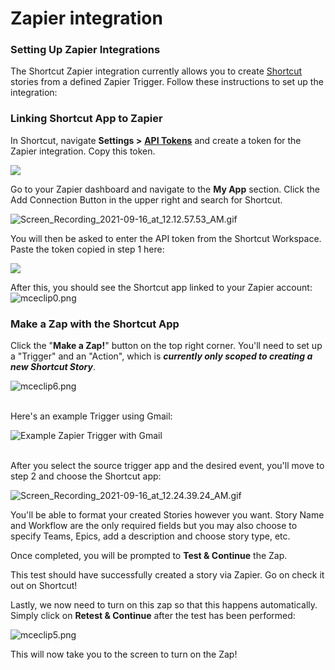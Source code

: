# Zapier integration

### Setting Up Zapier Integrations

The Shortcut Zapier integration currently allows you to create [Shortcut](https://www.shortcut.com/) stories from a defined Zapier Trigger. Follow these instructions to set up the integration:

### &#x20;**Linking Shortcut App to Zapier** <a href="#h_01hb69xvjpx8xyqd9qvz3xy7q1" id="h_01hb69xvjpx8xyqd9qvz3xy7q1"></a>

In Shortcut, navigate **Settings >** [**API Tokens**](https://app.shortcut.com/settings/account/api-tokens) and create a token for the Zapier integration. Copy this token.

![](https://help.shortcut.com/hc/article_attachments/28413715847316)

Go to your Zapier dashboard and navigate to the **My App** section. Click the Add Connection Button in the upper right and search for Shortcut.

![Screen\_Recording\_2021-09-16\_at\_12.12.57.53\_AM.gif](https://help.shortcut.com/hc/article_attachments/4406900163476)

You will then be asked to enter the API token from the Shortcut Workspace. Paste the token copied in step 1 here:

![](https://help.shortcut.com/hc/article_attachments/15795312050068)

After this, you should see the Shortcut app linked to your Zapier account:![mceclip0.png](https://help.shortcut.com/hc/article_attachments/4406892331284)

### Make a Zap with the Shortcut App <a href="#h_01hb69xvjpzm229xp14m0pnxxe" id="h_01hb69xvjpzm229xp14m0pnxxe"></a>

Click the "**Make a Zap!**" button on the top right corner. You'll need to set up a "Trigger" and an "Action", which is _**currently only scoped to creating a new Shortcut Story**_.

![mceclip6.png](https://help.shortcut.com/hc/article_attachments/360040848452)

\
Here's an example Trigger using Gmail:

![Example Zapier Trigger with Gmail](https://help.shortcut.com/hc/en-us/article_attachments/204310566/Screen_Shot_2016-06-09_at_2.27.04_PM.png)

\
After you select the source trigger app and the desired event, you'll move to step 2 and choose the Shortcut app:

![Screen\_Recording\_2021-09-16\_at\_12.24.39.24\_AM.gif](https://help.shortcut.com/hc/article_attachments/4406900349460)

You'll be able to format your created Stories however you want. Story Name and Workflow are the only required fields but you may also choose to specify Teams, Epics, add a description and choose story type, etc.&#x20;

Once completed, you will be prompted to **Test & Continue** the Zap.

This test should have successfully created a story via Zapier. Go on check it out on Shortcut!

Lastly, we now need to turn on this zap so that this happens automatically. Simply click on **Retest & Continue** after the test has been performed:

![mceclip5.png](https://help.shortcut.com/hc/article_attachments/360040822971)

This will now take you to the screen to turn on the Zap!
